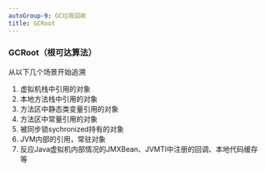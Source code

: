 ```yaml
---
autoGroup-9: GC垃圾回收
title: GCRoot
---
```

### GCRoot（根可达算法）

从以下几个场景开始追溯
1. 虚拟机栈中引用的对象
2. 本地方法栈中引用的对象
3. 方法区中静态类变量引用的对象
4. 方法区中常量引用的对象
5. 被同步锁sychronized持有的对象
6. JVM内部的引用，常驻对象
7. 反应Java虚拟机内部情况的JMXBean、JVMTI中注册的回调、本地代码缓存等